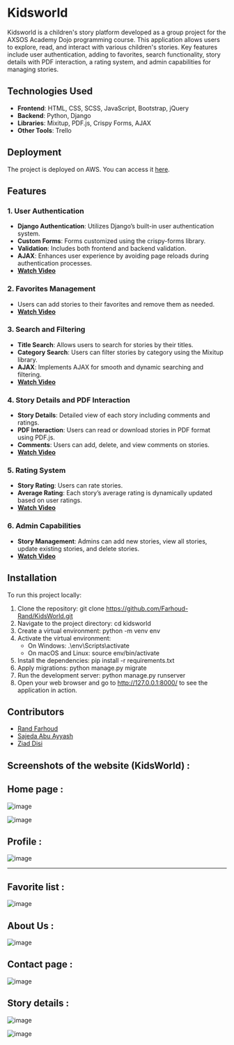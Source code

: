 # Kidsworld

Kidsworld is a children's story platform developed as a group project for the AXSOS Academy Dojo programming course. This application allows users to explore, read, and interact with various children's stories. Key features include user authentication, adding to favorites, search functionality, story details with PDF interaction, a rating system, and admin capabilities for managing stories.

## Technologies Used

- **Frontend**: HTML, CSS, SCSS, JavaScript, Bootstrap, jQuery
- **Backend**: Python, Django
- **Libraries**: Mixitup, PDF.js, Crispy Forms, AJAX
- **Other Tools**: Trello

## Deployment

The project is deployed on AWS. You can access it [here](http://16.171.135.225/).

## Features

### 1. User Authentication
- **Django Authentication**: Utilizes Django’s built-in user authentication system.
- **Custom Forms**: Forms customized using the crispy-forms library.
- **Validation**: Includes both frontend and backend validation.
- **AJAX**: Enhances user experience by avoiding page reloads during authentication processes.
- **[Watch Video](https://drive.google.com/file/d/1bfNjkt7KL0r9-0kS_2kZOuE6GciiHl9H/view?usp=sharing)**

### 2. Favorites Management
- Users can add stories to their favorites and remove them as needed.
- **[Watch Video](https://drive.google.com/file/d/1CAbBKVdOtfu72rM5JEgs9hWnOEoFytLe/view?usp=sharing)**

### 3. Search and Filtering
- **Title Search**: Allows users to search for stories by their titles.
- **Category Search**: Users can filter stories by category using the Mixitup library.
- **AJAX**: Implements AJAX for smooth and dynamic searching and filtering.
- **[Watch Video](https://drive.google.com/file/d/1rkEEeukveSZ1NL9GZlJih695Xn3rPJnQ/view?usp=sharing)**

### 4. Story Details and PDF Interaction
- **Story Details**: Detailed view of each story including comments and ratings.
- **PDF Interaction**: Users can read or download stories in PDF format using PDF.js.
- **Comments**: Users can add, delete, and view comments on stories.
- **[Watch Video](https://drive.google.com/file/d/1E8nn3tjmyq_lMt61osy0wpfZ9Cy6YzK2/view?usp=sharing)**

### 5. Rating System
- **Story Rating**: Users can rate stories.
- **Average Rating**: Each story’s average rating is dynamically updated based on user ratings.
- **[Watch Video](https://drive.google.com/uc?id=1Mfct5I8wmCLtwtUt5Nhf0M3UuULezzzK&export=download)**

### 6. Admin Capabilities
- **Story Management**: Admins can add new stories, view all stories, update existing stories, and delete stories.
- **[Watch Video](https://drive.google.com/file/d/1nS7LJoXBinUi34rImteIgDIg-Pu5SHnI/view?usp=sharing)**

## Installation

To run this project locally:

1. Clone the repository:
   git clone https://github.com/Farhoud-Rand/KidsWorld.git
2. Navigate to the project directory:
   cd kidsworld
3. Create a virtual environment:
   python -m venv env
4. Activate the virtual environment:
   - On Windows:
      .\env\Scripts\activate
   - On macOS and Linux:
      source env/bin/activate
5. Install the dependencies:
   pip install -r requirements.txt
6. Apply migrations:
   python manage.py migrate
7. Run the development server:
   python manage.py runserver
8. Open your web browser and go to http://127.0.0.1:8000/ to see the application in action.

## Contributors

- [Rand Farhoud](https://www.linkedin.com/in/rand-farhoud-301b64184/)
- [Sajeda Abu Ayyash](https://www.linkedin.com/in/sajeda-abu-ayyash-b09351251/)
- [Ziad Disi](https://www.linkedin.com/in/ziad-disi-7945b01ab/)

## Screenshots of the website (KidsWorld) :

Home page :
---

![image](https://github.com/Farhoud-Rand/KidsWorld/assets/162067676/0ce8ef08-1b9e-448e-a3ba-885a802637f8)

![image](https://github.com/Farhoud-Rand/KidsWorld/assets/162067676/e7915464-0dca-4c6f-96b4-0c93d5ce2334)


Profile :
---

![image](https://github.com/Farhoud-Rand/KidsWorld/assets/162067676/8cd6959c-152c-4b66-9377-5dce839a8927)

---

Favorite list :
---

![image](https://github.com/Farhoud-Rand/KidsWorld/assets/162067676/077fe1fe-6904-4cbe-9dc6-33a7e3df136d)

About Us :
---

![image](https://github.com/Farhoud-Rand/KidsWorld/assets/162067676/3c17069c-74d6-408c-a87f-863ae93bb3f5)

Contact page :
---

![image](https://github.com/Farhoud-Rand/KidsWorld/assets/162067676/a61eeab2-77f2-42d0-9efc-271cef5afc02)


Story details :
---

![image](https://github.com/Farhoud-Rand/KidsWorld/assets/162067676/88cc0196-5d74-48d1-bd0c-b7cbf871ebee)


![image](https://github.com/Farhoud-Rand/KidsWorld/assets/162067676/92dd8bec-9e64-45a8-b648-a14e361170fb)
